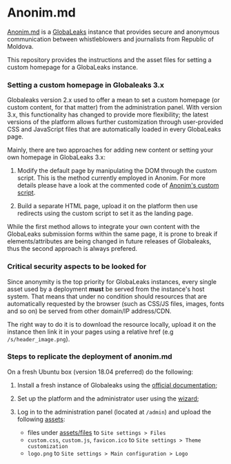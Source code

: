 # Anonim.md

[Anonim.md](https://anonim.md) is a [GlobaLeaks](https://github.com/globaleaks/GlobaLeaks) instance that provides secure and anonymous communication between whistleblowers and journalists from Republic of Moldova.

This repository provides the instructions and the asset files for setting a custom homepage for a GlobaLeaks instance.

### Setting a custom homepage in Globaleaks 3.x
Globaleaks version 2.x used to offer a mean to set a custom homepage (or custom content, for that matter) from the administration panel. With version 3.x, this functionality has changed to provide more flexibility; the latest versions of the platform allows further customization through user-provided CSS and JavaScript
files that are automatically loaded in every GlobaLeaks page.

Mainly, there are two approaches for adding new content or setting your own homepage in GlobaLeaks 3.x:

1. Modify the default page by manipulating the DOM through the custom script. This is the method currently employed in Anonim. For more details please have a look at the commented code of [Anonim's custom script](asses/custom.js). 

2. Build a separate HTML page, upload it on the platform then use redirects using the custom script to set it as the landing page.

While the first method allows to integrate your own content with the GlobaLeaks submission forms within the same page, it is prone to break if elements/attributes are being changed in future releases of Globaleaks, thus the second approach is always prefered.

### Critical security aspects to be looked for
Since anonymity is the top priority for GlobaLeaks instances, every single asset used by a deployment **must** be served from the instance's host system. That means that under no condition should resources that are automatically requested by the browser (such as CSS/JS files, images, fonts and so on) be served from other domain/IP address/CDN.

The right way to do it is to download the resource locally, upload it on the instance then link it in your pages using a relative href (e.g `/s/header_image.png`).

### Steps to replicate the deployment of anonim.md
On a fresh Ubuntu box (version 18.04 preferred) do the following:

1. Install a fresh instance of Globaleaks using the [official documentation](https://docs.globaleaks.org/en/latest/setup/InstallationGuide.html);

2. Set up the platform and the administrator user using the [wizard](https://docs.globaleaks.org/en/latest/setup/PlatformWizard.html);

3. Log in to the administration panel (located at `/admin`) and upload the following [assets](assets/):
    - files under [assets/files](assets/files) to `Site settings > Files`
    - `custom.css`, `custom.js`, `favicon.ico` to `Site settings > Theme customization`
    - `logo.png` to `Site settings > Main configuration > Logo`
